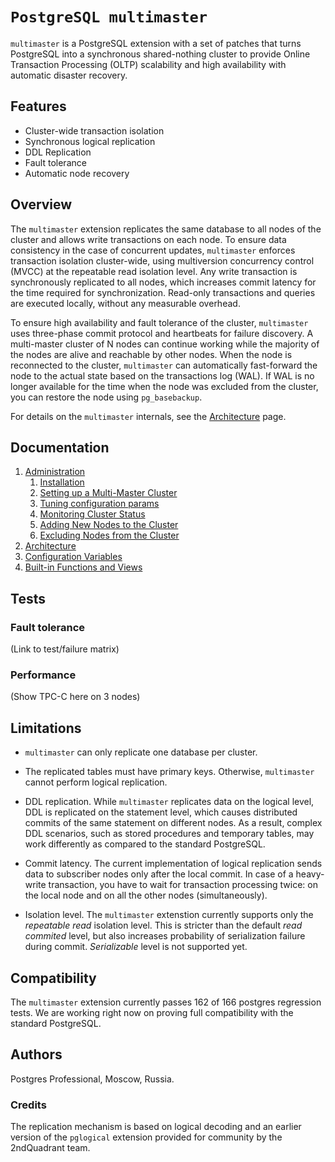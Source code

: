 # `PostgreSQL multimaster`

`multimaster` is a PostgreSQL extension with a set of patches that turns PostgreSQL into a synchronous shared-nothing cluster to provide Online Transaction Processing (OLTP) scalability and high availability with automatic disaster recovery.


## Features

* Cluster-wide transaction isolation
* Synchronous logical replication
* DDL Replication
* Fault tolerance
* Automatic node recovery


## Overview

The `multimaster` extension replicates the same database to all nodes of the cluster and allows write transactions on each node. To ensure data consistency in the case of concurrent updates, `multimaster` enforces transaction isolation cluster-wide, using multiversion concurrency control (MVCC) at the repeatable read isolation level. Any write transaction is synchronously replicated to all nodes, which increases commit latency for the time required for synchronization. Read-only transactions and queries are executed locally, without any measurable overhead.  

To ensure high availability and fault tolerance of the cluster, `multimaster` uses three-phase commit protocol and heartbeats for failure discovery. A multi-master cluster of N nodes can continue working while the majority of the nodes are alive and reachable by other nodes. When the node is reconnected to the cluster, `multimaster` can automatically fast-forward the node to the actual state based on the transactions log (WAL). If WAL is no longer available for the time when the node was excluded from the cluster, you can restore the node using `pg_basebackup`.

For details on the `multimaster` internals, see the [Architecture](/contrib/mmts/doc/architecture.md) page.

## Documentation

1. [Administration](doc/administration.md)
    1. [Installation](doc/administration.md#installation)
    1. [Setting up a Multi-Master Cluster](doc/administration.md#setting-up-a-multi-master-cluster)
    1. [Tuning configuration params](doc/administration.md#tuning-configuration-parameters)
    1. [Monitoring Cluster Status](doc/administration.md#monitoring-cluster-status)
    1. [Adding New Nodes to the Cluster](doc/administration.md#adding-new-nodes-to-the-cluster)
    1. [Excluding Nodes from the Cluster](doc/administration.md#excluding-nodes-from-the-cluster)
1. [Architecture](doc/architecture.md)
1. [Configuration Variables](doc/configuration.md)
1. [Built-in Functions and Views](doc/functions.md)


## Tests

### Fault tolerance

(Link to test/failure matrix)

### Performance

(Show TPC-C here on 3 nodes)


## Limitations

* `multimaster` can only replicate one database per cluster.

* The replicated tables must have primary keys. Otherwise, `multimaster` cannot perform logical replication. 

* DDL replication.
While `multimaster` replicates data on the logical level, DDL is replicated on the statement level, which causes distributed commits of the same statement on different nodes. As a result, complex DDL scenarios, such as stored procedures and temporary tables, may work differently as compared to the standard PostgreSQL. 

* Commit latency.
The current implementation of logical replication sends data to subscriber nodes only after the local commit. In case of a heavy-write transaction, you have to wait for transaction processing twice: on the local node and on all the other nodes (simultaneously). 

* Isolation level.
The `multimaster` extenstion currently supports only the _repeatable_ _read_ isolation level. This is stricter than the default _read_ _commited_ level, but also increases probability of serialization failure during commit. _Serializable_ level is not supported yet.


## Compatibility 
The `multimaster` extension currently passes 162 of 166 postgres regression tests. We are working right now on proving full compatibility with the standard PostgreSQL. 

## Authors

Postgres Professional, Moscow, Russia. 

### Credits
The replication mechanism is based on logical decoding and an earlier version of the `pglogical` extension provided for community by the 2ndQuadrant team.
